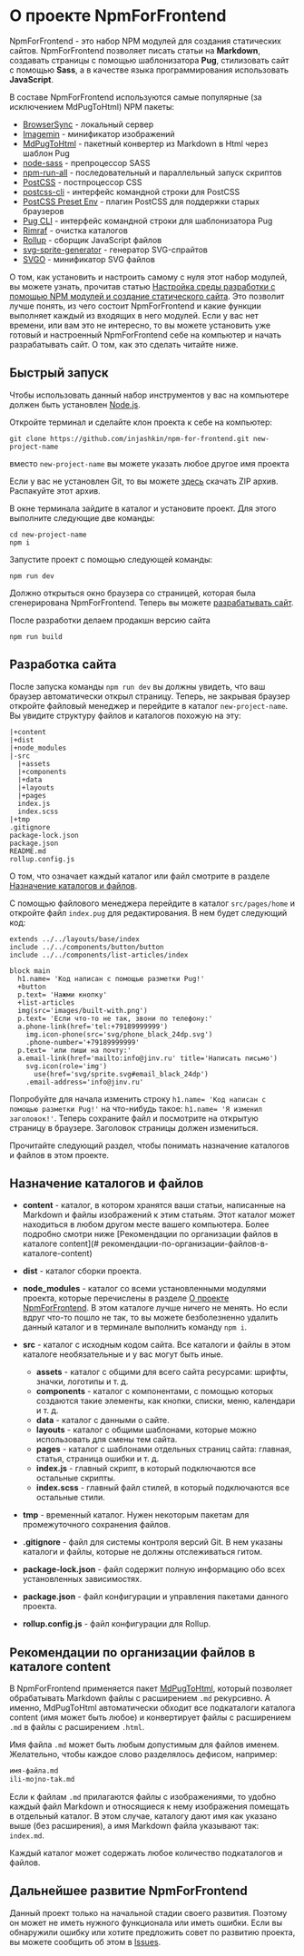 # О проекте NpmForFrontend

NpmForFrontend - это набор NPM модулей для создания статических сайтов. NpmForFrontend позволяет писать статьи на **Markdown**, создавать страницы с помощью шаблонизатора **Pug**, стилизовать сайт с помощью **Sass**, а в качестве языка программирования использовать **JavaScript**.

В составе NpmForFrontend используются самые популярные (за исключением MdPugToHtml) NPM пакеты:

- [BrowserSync](https://browsersync.io/) - локальный сервер
- [Imagemin](https://github.com/imagemin/imagemin-cli) - минификатор изображений
- [MdPugToHtml](https://www.npmjs.com/package/md-pug-to-html) - пакетный конвертер из Markdown в Html через шаблон Pug
- [node-sass](https://github.com/sass/node-sass) - препроцессор SASS
- [npm-run-all](https://github.com/mysticatea/npm-run-all) - последовательный и параллельный запуск скриптов
- [PostCSS](https://www.npmjs.com/package/postcss) - постпроцессор CSS
- [postcss-cli](https://github.com/postcss/postcss-cli) - интерфейс командной строки для PostCSS
- [PostCSS Preset Env](https://github.com/csstools/postcss-plugins/tree/main/plugin-packs/postcss-preset-env) - плагин PostCSS для поддержки старых браузеров
- [Pug CLI](https://www.npmjs.com/package/pug-cli) - интерфейс командной строки для шаблонизатора Pug
- [Rimraf](https://www.npmjs.com/package/rimraf) - очистка каталогов
- [Rollup](https://www.npmjs.com/package/rollup) - сборщик JavaScript файлов
- [svg-sprite-generator](https://www.npmjs.com/package/svg-sprite-generator) - генератор SVG-спрайтов
- [SVGO](https://github.com/svg/svgo) - минификатор SVG файлов

О том, как установить и настроить самому с нуля этот набор модулей, вы можете узнать, прочитав статью [Настройка среды разработки с помощью NPM модулей и создание статического сайта](https://jinv.ru/Sozdanie-saytov/Nastrojka-NPM-dlya-staticheskogo-sajta/). Это позволит лучше понять, из чего состоит NpmForFrontend и какие функции выполняет каждый из входящих в него модулей. Если у вас нет времени, или вам это не интересно, то вы можете установить уже готовый и настроенный NpmForFrontend себе на компьютер и начать разрабатывать сайт. О том, как это сделать читайте ниже.

## Быстрый запуск

Чтобы использовать данный набор инструментов у вас на компьютере должен быть установлен [Node.js](https://nodejs.org/).

Откройте терминал и сделайте клон проекта к себе на компьютер:

```
git clone https://github.com/injashkin/npm-for-frontend.git new-project-name
```

вместо `new-project-name` вы можете указать любое другое имя проекта

Если у вас не установлен Git, то вы можете [здесь](https://github.com/injashkin/npm-for-frontend/archive/refs/heads/main.zip) скачать ZIP архив. Распакуйте этот архив.

В окне терминала зайдите в каталог и установите проект. Для этого выполните следующие две команды:

```
cd new-project-name
npm i
```

Запустите проект с помощью следующей команды:

```
npm run dev
```

Должно открыться окно браузера со страницей, которая была сгенерирована NpmForFrontend. Теперь вы можете [разрабатывать сайт](#разработка-сайта).

После разработки делаем продакшн версию сайта

```
npm run build
```

## Разработка сайта

После запуска команды `npm run dev` вы должны увидеть, что ваш браузер автоматически открыл страницу. Теперь, не закрывая браузер откройте файловый менеджер и перейдите в каталог `new-project-name`. Вы увидите структуру файлов и каталогов похожую на эту:

```
|+content
|+dist
|+node_modules
|-src
  |+assets
  |+components
  |+data
  |+layouts
  |+pages
  index.js
  index.scss
|+tmp
.gitignore
package-lock.json
package.json
README.md
rollup.config.js
```

О том, что означает каждый каталог или файл смотрите в разделе [Назначение каталогов и файлов](#назначение-каталогов-и-файлов).

С помощью файлового менеджера перейдите в каталог `src/pages/home` и откройте файл `index.pug` для редактирования. В нем будет следующий код:

```pug
extends ../../layouts/base/index
include ../../components/button/button
include ../../components/list-articles/index

block main
  h1.name= 'Код написан с помощью разметки Pug!'
  +button
  p.text= 'Нажми кнопку'
  +list-articles
  img(src='images/built-with.png')
  p.text= 'Если что-то не так, звони по телефону:'
  a.phone-link(href='tel:+79189999999')
    img.icon-phone(src='svg/phone_black_24dp.svg')
    .phone-number='+79189999999'
  p.text= 'или пиши на почту:'
  a.email-link(href='mailto:info@jinv.ru' title='Написать письмо')
    svg.icon(role='img')
      use(href='svg/sprite.svg#email_black_24dp')
    .email-address='info@jinv.ru'
```

Попробуйте для начала изменить строку `h1.name= 'Код написан с помощью разметки Pug!'` на что-нибудь такое: `h1.name= 'Я изменил заголовок!'`. Теперь сохраните файл и посмотрите на открытую страницу в браузере. Заголовок страницы должен измениться.

Прочитайте следующий раздел, чтобы понимать назначение каталогов и файлов в этом проекте.

## Назначение каталогов и файлов

- **content** - каталог, в котором хранятся ваши статьи, написанные на Markdown и файлы изображений к этим статьям. Этот каталог может находиться в любом другом месте вашего компьютера. Более подробно смотри ниже [Рекомендации по организации файлов в каталоге content](# рекомендации-по-организации-файлов-в-каталоге-content)

- **dist** - каталог сборки проекта.

- **node_modules** - каталог со всеми установленными модулями проекта, которые перечислены в разделе [О проекте NpmForFrontend](#о-проекте-npmforfrontend). В этом каталоге лучше ничего не менять. Но если вдруг что-то пошло не так, то вы можете безболезненно удалить данный каталог и в терминале выполнить команду `npm i`.

- **src** - каталог с исходным кодом сайта. Все каталоги и файлы в этом каталоге необязательные и у вас могут быть иные.

  - **assets** - каталог с общими для всего сайта ресурсами: шрифты, значки, логотипы и т. д.
  - **components** - каталог с компонентами, с помощью которых создаются такие элементы, как кнопки, списки, меню, календари и т. д.
  - **data** - каталог с данными о сайте.
  - **layouts** - каталог с общими шаблонами, которые можно использовать для смены тем сайта.
  - **pages** - каталог с шаблонами отдельных страниц сайта: главная, статья, страница ошибки и т. д.
  - **index.js** - главный скрипт, в который подключаются все остальные скрипты.
  - **index.scss** - главный файл стилей, в который подключаются все остальные стили.

- **tmp** - временный каталог. Нужен некоторым пакетам для промежуточного сохранения файлов.

- **.gitignore** - файл для системы контроля версий Git. В нем указаны каталоги и файлы, которые не должны отслеживаться гитом.

- **package-lock.json** - файл содержит полную информацию обо всех установленных зависимостях.

- **package.json** - файл конфигурации и управления пакетами данного проекта.

- **rollup.config.js** - файл конфигурации для Rollup.

## Рекомендации по организации файлов в каталоге content

В NpmForFrontend применяется пакет [MdPugToHtml](https://www.npmjs.com/package/md-pug-to-html), который позволяет обрабатывать Markdown файлы с расширением `.md` рекурсивно. А именно, MdPugToHtml автоматически обходит все подкаталоги каталога content (имя может быть любое) и конвертирует файлы с расширением `.md` в файлы с расширением `.html`. 

Имя файла `.md` может быть любым допустимым для файлов именем. Желательно, чтобы каждое слово разделялось дефисом, например:

```txt
имя-файла.md
ili-mojno-tak.md
```

Если к файлам `.md` прилагаются файлы с изображениями, то удобно каждый файл Markdown и относящиеся к нему изображения помещать в отдельный каталог. В этом случае, каталогу дают имя как указано выше (без расширения), а имя Markdown файла указывают так: `index.md`. 

Каждый каталог может содержать любое количество подкаталогов и файлов.

## Дальнейшее развитие NpmForFrontend

Данный проект только на начальной стадии своего развития. Поэтому он может не иметь нужного функционала или иметь ошибки. Если вы обнаружили ошибку или хотите предложить совет по развитию проекта, вы можете сообщить об этом в [Issues](https://github.com/injashkin/npm-for-frontend/issues).
